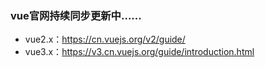### vue官网持续同步更新中......
* vue2.x：https://cn.vuejs.org/v2/guide/
* vue3.x：https://v3.cn.vuejs.org/guide/introduction.html
